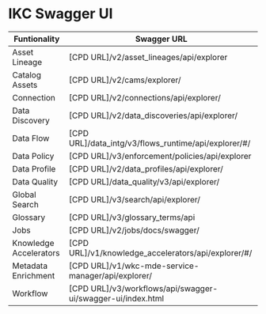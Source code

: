 # IKC Swagger UI

|Funtionality|Swagger URL|
|---|---|
|Asset Lineage|[CPD URL]/v2/asset_lineages/api/explorer|
|Catalog Assets|[CPD URL]/v2/cams/explorer/|
|Connection|[CPD URL]/v2/connections/api/explorer/|
|Data Discovery|[CPD URL]/v2/data_discoveries/api/explorer/|
|Data Flow|[CPD URL]/data_intg/v3/flows_runtime/api/explorer/#/|
|Data Policy|[CPD URL]/v3/enforcement/policies/api/explorer|
|Data Profile|[CPD URL]/v2/data_profiles/api/explorer/|
|Data Quality|[CPD URL]/data_quality/v3/api/explorer/|
|Global Search|[CPD URL]/v3/search/api/explorer/|
|Glossary|[CPD URL]/v3/glossary_terms/api|
|Jobs|[CPD URL]/v2/jobs/docs/swagger/|
|Knowledge Accelerators|[CPD URL]/v1/knowledge_accelerators/api/explorer/#/|
|Metadata Enrichment|[CPD URL]/v1/wkc-mde-service-manager/api/explorer/|
|Workflow|[CPD URL]/v3/workflows/api/swagger-ui/swagger-ui/index.html|
